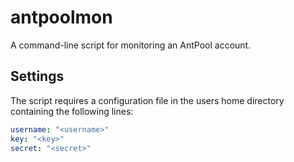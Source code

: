 # antpoolmon
A command-line script for monitoring an AntPool account.

## Settings
The script requires a configuration file in the users home directory containing the following lines:

```yaml
username: "<username>"
key: "<key>"
secret: "<secret>"
```
